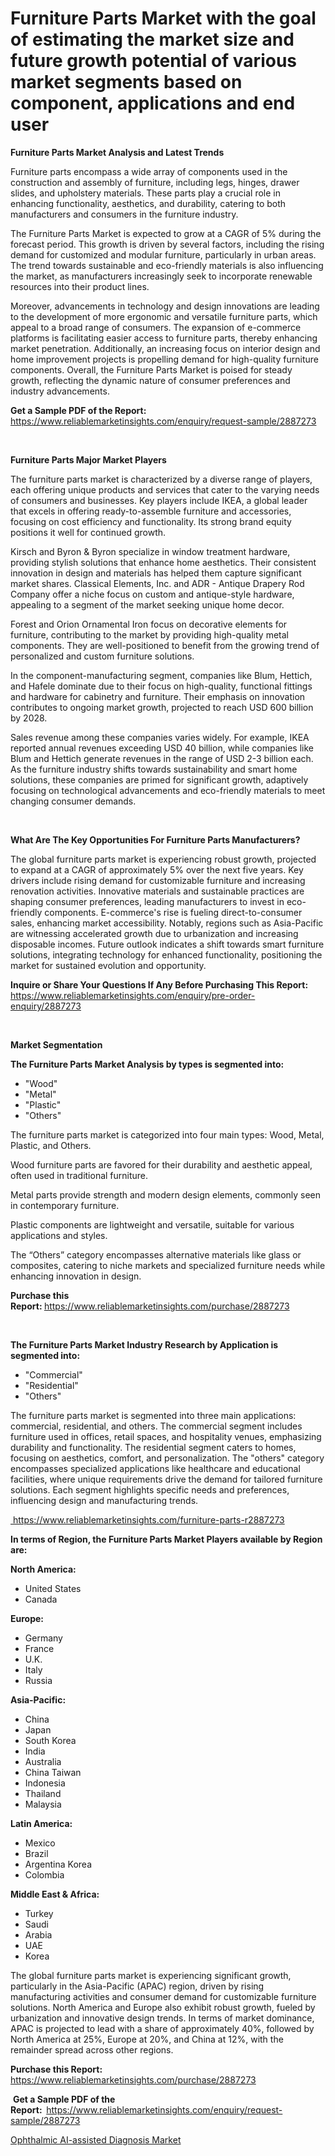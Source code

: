 <p><h1>Furniture Parts Market with the goal of estimating the market size and future growth potential of various market segments based on component, applications and end user</h1></p><p><strong>Furniture Parts Market Analysis and Latest Trends</strong></p>
<p><p>Furniture parts encompass a wide array of components used in the construction and assembly of furniture, including legs, hinges, drawer slides, and upholstery materials. These parts play a crucial role in enhancing functionality, aesthetics, and durability, catering to both manufacturers and consumers in the furniture industry.</p><p>The Furniture Parts Market is expected to grow at a CAGR of 5% during the forecast period. This growth is driven by several factors, including the rising demand for customized and modular furniture, particularly in urban areas. The trend towards sustainable and eco-friendly materials is also influencing the market, as manufacturers increasingly seek to incorporate renewable resources into their product lines.</p><p>Moreover, advancements in technology and design innovations are leading to the development of more ergonomic and versatile furniture parts, which appeal to a broad range of consumers. The expansion of e-commerce platforms is facilitating easier access to furniture parts, thereby enhancing market penetration. Additionally, an increasing focus on interior design and home improvement projects is propelling demand for high-quality furniture components. Overall, the Furniture Parts Market is poised for steady growth, reflecting the dynamic nature of consumer preferences and industry advancements.</p></p>
<p><strong>Get a Sample PDF of the Report:&nbsp;</strong> <a href="https://www.reliablemarketinsights.com/enquiry/request-sample/2887273?utm_campaign=2639&utm_medium=2&utm_source=Github&utm_content=ia&utm_term=14032025&utm_id=furniture-parts">https://www.reliablemarketinsights.com/enquiry/request-sample/2887273</a></p>
<p>&nbsp;</p>
<p><strong>Furniture Parts Major Market Players</strong></p>
<p><p>The furniture parts market is characterized by a diverse range of players, each offering unique products and services that cater to the varying needs of consumers and businesses. Key players include IKEA, a global leader that excels in offering ready-to-assemble furniture and accessories, focusing on cost efficiency and functionality. Its strong brand equity positions it well for continued growth.</p><p>Kirsch and Byron & Byron specialize in window treatment hardware, providing stylish solutions that enhance home aesthetics. Their consistent innovation in design and materials has helped them capture significant market shares. Classical Elements, Inc. and ADR - Antique Drapery Rod Company offer a niche focus on custom and antique-style hardware, appealing to a segment of the market seeking unique home decor.</p><p>Forest and Orion Ornamental Iron focus on decorative elements for furniture, contributing to the market by providing high-quality metal components. They are well-positioned to benefit from the growing trend of personalized and custom furniture solutions.</p><p>In the component-manufacturing segment, companies like Blum, Hettich, and Hafele dominate due to their focus on high-quality, functional fittings and hardware for cabinetry and furniture. Their emphasis on innovation contributes to ongoing market growth, projected to reach USD 600 billion by 2028.</p><p>Sales revenue among these companies varies widely. For example, IKEA reported annual revenues exceeding USD 40 billion, while companies like Blum and Hettich generate revenues in the range of USD 2-3 billion each. As the furniture industry shifts towards sustainability and smart home solutions, these companies are primed for significant growth, adaptively focusing on technological advancements and eco-friendly materials to meet changing consumer demands.</p></p>
<p>&nbsp;</p>
<p><strong>What Are The Key Opportunities For Furniture Parts Manufacturers?</strong></p>
<p><p>The global furniture parts market is experiencing robust growth, projected to expand at a CAGR of approximately 5% over the next five years. Key drivers include rising demand for customizable furniture and increasing renovation activities. Innovative materials and sustainable practices are shaping consumer preferences, leading manufacturers to invest in eco-friendly components. E-commerce's rise is fueling direct-to-consumer sales, enhancing market accessibility. Notably, regions such as Asia-Pacific are witnessing accelerated growth due to urbanization and increasing disposable incomes. Future outlook indicates a shift towards smart furniture solutions, integrating technology for enhanced functionality, positioning the market for sustained evolution and opportunity.</p></p>
<p><strong>Inquire or Share Your Questions If Any Before Purchasing This Report:</strong> <a href="https://www.reliablemarketinsights.com/enquiry/pre-order-enquiry/2887273?utm_campaign=2639&utm_medium=2&utm_source=Github&utm_content=ia&utm_term=14032025&utm_id=furniture-parts">https://www.reliablemarketinsights.com/enquiry/pre-order-enquiry/2887273</a></p>
<p>&nbsp;</p>
<p><strong>Market Segmentation</strong></p>
<p><strong>The Furniture Parts Market Analysis by types is segmented into:</strong></p>
<p><ul><li>"Wood"</li><li>"Metal"</li><li>"Plastic"</li><li>"Others"</li></ul></p>
<p><p>The furniture parts market is categorized into four main types: Wood, Metal, Plastic, and Others. </p><p>Wood furniture parts are favored for their durability and aesthetic appeal, often used in traditional furniture. </p><p>Metal parts provide strength and modern design elements, commonly seen in contemporary furniture. </p><p>Plastic components are lightweight and versatile, suitable for various applications and styles. </p><p>The “Others” category encompasses alternative materials like glass or composites, catering to niche markets and specialized furniture needs while enhancing innovation in design.</p></p>
<p><strong>Purchase this Report:&nbsp;</strong><a href="https://www.reliablemarketinsights.com/purchase/2887273?utm_campaign=2639&utm_medium=2&utm_source=Github&utm_content=ia&utm_term=14032025&utm_id=furniture-parts">https://www.reliablemarketinsights.com/purchase/2887273</a></p>
<p>&nbsp;</p>
<p><strong>The Furniture Parts Market Industry Research by Application is segmented into:</strong></p>
<p><ul><li>"Commercial"</li><li>"Residential"</li><li>"Others"</li></ul></p>
<p><p>The furniture parts market is segmented into three main applications: commercial, residential, and others. The commercial segment includes furniture used in offices, retail spaces, and hospitality venues, emphasizing durability and functionality. The residential segment caters to homes, focusing on aesthetics, comfort, and personalization. The "others" category encompasses specialized applications like healthcare and educational facilities, where unique requirements drive the demand for tailored furniture solutions. Each segment highlights specific needs and preferences, influencing design and manufacturing trends.</p></p>
<p><a href="https://www.reliablemarketinsights.com/furniture-parts-r2887273?utm_campaign=2639&utm_medium=2&utm_source=Github&utm_content=ia&utm_term=14032025&utm_id=furniture-parts">&nbsp;https://www.reliablemarketinsights.com/furniture-parts-r2887273</a></p>
<p><strong>In terms of Region, the Furniture Parts Market Players available by Region are:</strong></p>
<p>
    <p> <strong> North America: </strong>
        <ul>
            <li>United States</li>
            <li>Canada</li>
        </ul>
        </p> 
    <p> <strong> Europe: </strong>
        <ul>
            <li>Germany</li>
            <li>France</li>
            <li>U.K.</li>
            <li>Italy</li>
            <li>Russia</li>
        </ul>
        </p> 
    <p> <strong> Asia-Pacific: </strong>
        <ul>
            <li>China</li>
            <li>Japan</li>
            <li>South Korea</li>
            <li>India</li>
            <li>Australia</li>
            <li>China Taiwan</li>
            <li>Indonesia</li>
            <li>Thailand</li>
            <li>Malaysia</li>
        </ul>
        </p> 
    <p> <strong> Latin America: </strong>
        <ul>
            <li>Mexico</li>
            <li>Brazil</li>
            <li>Argentina Korea</li>
            <li>Colombia</li>
        </ul>
        </p> 
    <p> <strong> Middle East & Africa: </strong>
        <ul>
            <li>Turkey</li>
            <li>Saudi</li>
            <li>Arabia</li>
            <li>UAE</li>
            <li>Korea</li>
        </ul>
    </p>
    </p>
<p><p>The global furniture parts market is experiencing significant growth, particularly in the Asia-Pacific (APAC) region, driven by rising manufacturing activities and consumer demand for customizable furniture solutions. North America and Europe also exhibit robust growth, fueled by urbanization and innovative design trends. In terms of market dominance, APAC is projected to lead with a share of approximately 40%, followed by North America at 25%, Europe at 20%, and China at 12%, with the remainder spread across other regions.</p></p>
<p><strong>Purchase this Report: </strong><a href="https://www.reliablemarketinsights.com/purchase/2887273?utm_campaign=2639&utm_medium=2&utm_source=Github&utm_content=ia&utm_term=14032025&utm_id=furniture-parts">https://www.reliablemarketinsights.com/purchase/2887273</a></p>
<p>&nbsp;<strong>Get a Sample PDF of the Report:&nbsp;&nbsp;</strong><a href="https://www.reliablemarketinsights.com/enquiry/request-sample/2887273?utm_campaign=2639&utm_medium=2&utm_source=Github&utm_content=ia&utm_term=14032025&utm_id=furniture-parts">https://www.reliablemarketinsights.com/enquiry/request-sample/2887273</a></p>
<p><strong></strong></p>
<p><p><a href="https://github.com/akaalahk/Market-Research-Report-List-1/blob/main/ophthalmic-ai-assisted-diagnosis-market.md?utm_campaign=2639&utm_medium=2&utm_source=Github&utm_content=ia&utm_term=14032025&utm_id=furniture-parts">Ophthalmic AI-assisted Diagnosis Market</a></p></p>